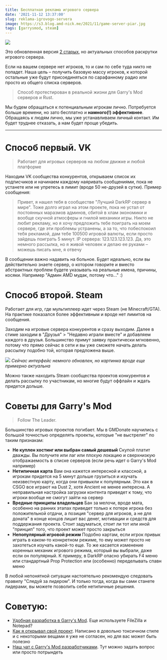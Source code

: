 ```yaml
---
title: Бесплатная реклама игрового сервера
date: '2021-11-12 13:37:00'
slug: reklama-igrovogo-servera
image: https://s3.blog.amd-nick.me/2021/11/game-server-piar.jpg
tags: [garrysmod, steam]
---
```


![](https://s3.blog.amd-nick.me/2021/11/game-server-piar.jpg)

<!--truncate-->

Это обновленная версия [2 старых](https://web.archive.org/web/20211108183305/https://amd-nick.me/raskrutka-igrovyh-serverov/), но актуальных способов раскрутки игрового сервера.

Если на вашем сервере нет игроков, то и сам по себе туда никто не попадет. Наша цель – получить базовую массу игроков, к которой остальные уже будут присоединяться по сарафанному радио или просто из общего списка серверов.

> Способ протестирован в реальной жизни для Garry's Mod серверов и Rust.

Мы будем обращаться к потенциальным игрокам лично. Потребуется больше времени, но зато бесплатно и **намного(!) эффективнее**. Обращаясь к людям лично, мы уже устанавливаем личный контакт. Им будет труднее отказать, а нам будет проще убедить.

* * *

# Способ первый. VK

> Работает для игровых серверов на любом движке и любой платформе

Находим VK сообщества конкурентов, открываем список их подписчиков и начинаем каждому наяривать сообщениями, пока не устанете или не упретесь в лимит (вроде 50 не-друзей в сутки). Пример сообщения:

> Привет, я нашел тебя в сообществе "Лучший DarkRP сервер в мире". Тоже долго играл на этом проекте, пока не устал от постоянных маразмов админов, сбитой в хлам экономики и вообще скучной атмосферы и гнилой механики игры. Никто не любит рекламу, но я хочу предложить тебе поиграть на моем сервере, где эти проблемы устранены, а за то, что побеспокоил тебя рекламой, дам тебе 100500 игровой валюты, если просто зайдешь поиграть 5 минут. IP сервера: 123.123.123.123. Да, это немного рассылка, но я живой человек и делаю ее руками – можешь писать мне, я отвечу

В сообщении важно надавить на больное. Будет идеально, если вы действительно знаете сервер, о котором говорите и вместо абстрактных проблем будете указывать на реальные имена, причины, косяки. Например "Админ AMD мудак, потому что..." :)

# Способ второй. Steam

Работает для игр, где мультиплеер идет через Steam (не Minecraft/GTA). На практике показался более эффективным и вроде нет лимитов на сообщения.

Заходим на игровые сервера конкурентов и сразу выходим. Далее в стиме заходим в "Друзья" > "Недавно играли вместе" и добавляем каждого в друзья. Большинство примут заявку практически мгновенно, потому что прямо сейчас в сети и вы уже сможете начать делать рассылку подобно той, которая предложена выше.

![](https://s3.blog.amd-nick.me/2021/11/image.png)
*Сейчас интерфейс немного обновлен, но картинка вроде еще примерно актуальна*

Можно также находить Steam сообщества проектов конкурентов и делать рассылку по участникам, но многие будут оффлайн и ждать придется дольше.

# Советы для Garry's Mod

> Follow The Leader.

Большинство игровых проектов погибает. Мы в GMDonate научились с большой точностью определять проекты, которые "не выстрелят" по таким признакам:

- **Не куплен хостинг или выбран самый дешевый**
Скупой платит дважды. Вы получите или лаг или плохую локацию и сверхнизкую отображаемость в списке серверов (если речь идет о Garry's Mod например)
- **Нетипичная карта**
Вам она кажется интересной и классной, а игрокам придется на 5 минут дольше грузиться и изучать неизвестную карту, когда они привыкли к популярным. Это как в CSGO все играют на Dust 2, хотя Ancient не менее интересна. А неправильная настройка загрузки контента приведет к тому, что игроки вообще не смогут зайти на сервер
- **Вредные принципы владельцев**
Бан за мелочи, вроде мата, особенно на ранних этапах приведет только к потере игрока без положительной отдачи, а позиция "сервер для игроков, а не для доната" в конце концов лишит вас денег, мотивации и средств для поддержания проекта. Стоит задуматься, стоит ли тот или иной "принцип" того, что проект может просто закрыться
- **Непопулярный игровой режим**
Подобно картам, если игрок привык играть в каком-то конкретном режиме, то ему может просто не захотеться изучать какой-то еще. То же касается изменение коренных механик игрового режима, который вы выбрали, даже если он популярный. К примеру, в DarkRP опасно убирать F4 меню или стандартный Prop Protection или (особенно) переделывать спавн меню

В любой непонятной ситуации настоятельно рекомендую следовать правилу "Следуй за лидером". И только тогда, когда вы сами станете лидерами, вы можете позволить себе нетипичные решения.

# Советую:

- [Удобная разработка в Garry's Mod](2020-03-17-gmod-development.md). Еще используете FileZilla и Notepad?
- [Как я открывал свой проект](2016-11-30-how-to-create-gmod-server.md). Написано в довольно токсичном стиле и с некоторыми вещами я уже не согласен, но для вас может быть полезно
- [Наш чат с Garry's Mod разработчиками](https://t.me/gmodev). Тут можно задать вопрос или просто потрындеть
